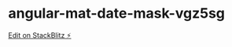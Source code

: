 # angular-mat-date-mask-vgz5sg

[Edit on StackBlitz ⚡️](https://stackblitz.com/edit/angular-mat-date-mask-vgz5sg)